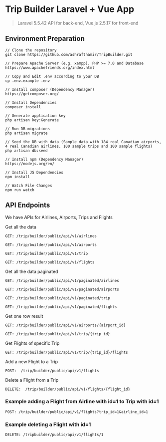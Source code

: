 # Trip Builder Laravel + Vue App

> Laravel 5.5.42 API for back-end, Vue.js 2.5.17 for front-end

## Environment Preparation
```
// Clone the repository
git clone https://github.com/ashrafthamir/TripBuilder.git

// Prepare Apache Server (e.g. xampp), PHP >= 7.0 and Database
https://www.apachefriends.org/index.html

// Copy and Edit .env according to your DB
cp .env.example .env

// Install composer (Dependency Manager)
https://getcomposer.org/

// Install Dependencies
composer install

// Generate application key
php artisan key:Generate

// Run DB migrations
php artisan migrate

// Seed the DB with data (Sample data with 184 real Canadian airports, 4 real Canadian airlines, 100 sample trips and 100 sample flights)
php artisan db:seed

// Install npm (Dependency Manager)
https://nodejs.org/en/

// Install JS Dependencies
npm install

// Watch File Changes
npm run watch
```
## API Endpoints

We have APIs for Airlines, Airports, Trips and Flights

Get all the data
```
GET: /trip/builder/public/api/v1/airlines

GET: /trip/builder/public/api/v1/airports

GET: /trip/builder/public/api/v1/trip

GET: /trip/builder/public/api/v1/flights
```

Get all the data paginated
```
GET: /trip/builder/public/api/v1/paginated/airlines

GET: /trip/builder/public/api/v1/paginated/airports

GET: /trip/builder/public/api/v1/paginated/trip

GET: /trip/builder/public/api/v1/paginated/flights
```

Get one row result
```
GET: /trip/builder/public/api/v1/airports/{airport_id}

GET: /trip/builder/public/api/v1/trip/{trip_id}
```

Get Flights of specific Trip
```
GET: /trip/builder/public/api/v1/trip/{trip_id}/flights
```

Add a new Flight to a Trip
```
POST:  /trip/builder/public/api/v1/flights
```

Delete a Flight from a Trip
```
DELETE:  /trip/builder/public/api/v1/flights/{flight_id}
```

### Example adding a Flight from Airline with id=1 to Trip with id=1
```
POST: /trip/builder/public/api/v1/flights?trip_id=1&airline_id=1
```

### Example deleting a Flight with id=1
```
DELETE: /tripbuilder/public/api/v1/flights/1
